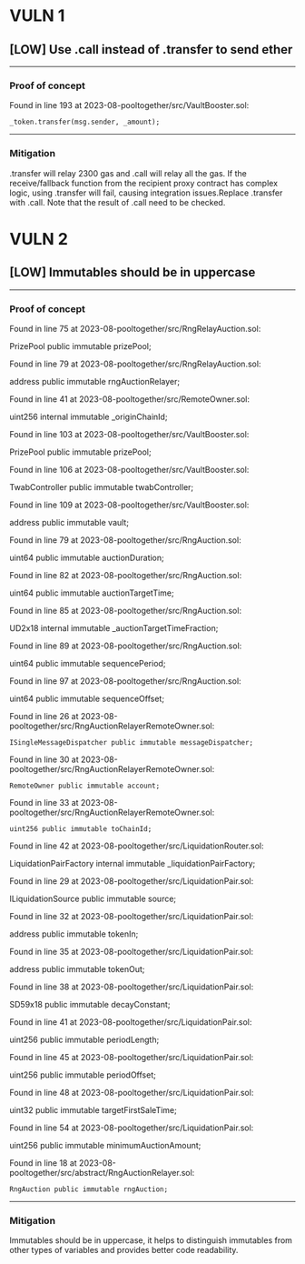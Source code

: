 # VULN 1 

## [LOW] Use .call instead of .transfer to send ether
------------------------------------------------------------------------ 

### Proof of concept 

Found in line 193 at 2023-08-pooltogether/src/VaultBooster.sol:

    _token.transfer(msg.sender, _amount);

------------------------------------------------------------------------ 

### Mitigation 

.transfer will relay 2300 gas and .call will relay all the gas. If the receive/fallback function from the recipient proxy contract has complex logic, using .transfer will fail, causing integration issues.Replace .transfer with .call. Note that the result of .call need to be checked.










# VULN 2 

## [LOW] Immutables should be in uppercase
------------------------------------------------------------------------ 

### Proof of concept 

Found in line 75 at 2023-08-pooltogether/src/RngRelayAuction.sol:

  PrizePool public immutable prizePool;


Found in line 79 at 2023-08-pooltogether/src/RngRelayAuction.sol:

  address public immutable rngAuctionRelayer;


Found in line 41 at 2023-08-pooltogether/src/RemoteOwner.sol:

  uint256 internal immutable _originChainId;


Found in line 103 at 2023-08-pooltogether/src/VaultBooster.sol:

  PrizePool public immutable prizePool;


Found in line 106 at 2023-08-pooltogether/src/VaultBooster.sol:

  TwabController public immutable twabController;


Found in line 109 at 2023-08-pooltogether/src/VaultBooster.sol:

  address public immutable vault;


Found in line 79 at 2023-08-pooltogether/src/RngAuction.sol:

  uint64 public immutable auctionDuration;


Found in line 82 at 2023-08-pooltogether/src/RngAuction.sol:

  uint64 public immutable auctionTargetTime;


Found in line 85 at 2023-08-pooltogether/src/RngAuction.sol:

  UD2x18 internal immutable _auctionTargetTimeFraction;


Found in line 89 at 2023-08-pooltogether/src/RngAuction.sol:

  uint64 public immutable sequencePeriod;


Found in line 97 at 2023-08-pooltogether/src/RngAuction.sol:

  uint64 public immutable sequenceOffset;


Found in line 26 at 2023-08-pooltogether/src/RngAuctionRelayerRemoteOwner.sol:

    ISingleMessageDispatcher public immutable messageDispatcher;


Found in line 30 at 2023-08-pooltogether/src/RngAuctionRelayerRemoteOwner.sol:

    RemoteOwner public immutable account;


Found in line 33 at 2023-08-pooltogether/src/RngAuctionRelayerRemoteOwner.sol:

    uint256 public immutable toChainId;


Found in line 42 at 2023-08-pooltogether/src/LiquidationRouter.sol:

  LiquidationPairFactory internal immutable _liquidationPairFactory;


Found in line 29 at 2023-08-pooltogether/src/LiquidationPair.sol:

  ILiquidationSource public immutable source;


Found in line 32 at 2023-08-pooltogether/src/LiquidationPair.sol:

  address public immutable tokenIn;


Found in line 35 at 2023-08-pooltogether/src/LiquidationPair.sol:

  address public immutable tokenOut;


Found in line 38 at 2023-08-pooltogether/src/LiquidationPair.sol:

  SD59x18 public immutable decayConstant;


Found in line 41 at 2023-08-pooltogether/src/LiquidationPair.sol:

  uint256 public immutable periodLength;


Found in line 45 at 2023-08-pooltogether/src/LiquidationPair.sol:

  uint256 public immutable periodOffset;


Found in line 48 at 2023-08-pooltogether/src/LiquidationPair.sol:

  uint32 public immutable targetFirstSaleTime;


Found in line 54 at 2023-08-pooltogether/src/LiquidationPair.sol:

  uint256 public immutable minimumAuctionAmount;


Found in line 18 at 2023-08-pooltogether/src/abstract/RngAuctionRelayer.sol:

    RngAuction public immutable rngAuction;

------------------------------------------------------------------------ 

### Mitigation 

Immutables should be in uppercase, it helps to distinguish immutables from other types of variables and provides better code readability.
